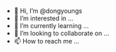 - 👋 Hi, I’m @dongyoungs
- 👀 I’m interested in ...
- 🌱 I’m currently learning ...
- 💞️ I’m looking to collaborate on ...
- 📫 How to reach me ...

<!---
안녕하세요
--->
